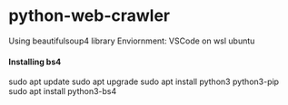 # python-web-crawler

Using beautifulsoup4 library
Enviornment: VSCode on wsl ubuntu

#### Installing bs4 
sudo apt update
sudo apt upgrade
sudo apt install python3 python3-pip
sudo apt install python3-bs4
